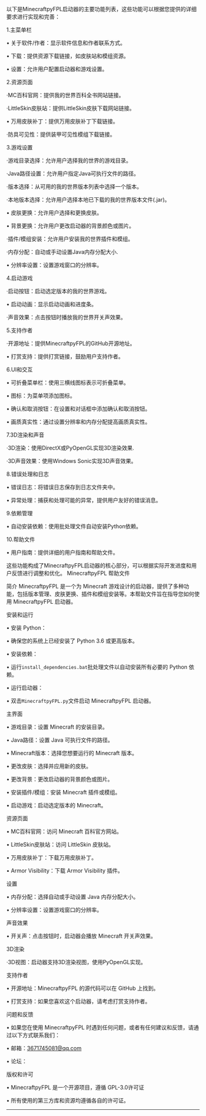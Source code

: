 以下是MinecraftpyFPL启动器的主要功能列表，这些功能可以根据您提供的详细要求进行实现和完善：


1.主菜单栏

• 关于软件/作者：显示软件信息和作者联系方式。

• 下载：提供资源下载链接，如皮肤站和模组资源。

• 设置：允许用户配置启动器和游戏设置。


2.资源页面

·MC百科官网：提供我的世界百科全书网站链接。

·LittleSkin皮肤站：提供LittleSkin皮肤下载网站链接。

• 万用皮肤补丁：提供万用皮肤补丁下载链接。

·防具可见性：提供装甲可见性模组下载链接。


3.游戏设置

·游戏目录选择：允许用户选择我的世界的游戏目录。

·Java路径设置：允许用户指定Java可执行文件的路径。

·版本选择：从可用的我的世界版本列表中选择一个版本。

·本地版本选择：允许用户选择本地已下载的我的世界版本文件(.jar)。

• 皮肤更换：允许用户选择和更换皮肤。

• 背景更换：允许用户更改启动器的背景颜色或图片。

·插件/模组安装：允许用户安装我的世界插件和模组。

·内存分配：自动或手动设置Java内存分配大小.

• 分辨率设置：设置游戏窗口的分辨率。


4.启动游戏

·启动按钮：启动选定版本的我的世界游戏。

• 启动动画：显示启动动画和进度条。

·声音效果：点击按钮时播放我的世界开关声效果。


5.支持作者

·开源地址：提供MinecraftpyFPL的GitHub开源地址。

• 打赏支持：提供打赏链接，鼓励用户支持作者。


6.UI和交互

• 可折叠菜单栏：使用三横线图标表示可折叠菜单。

• 图标：为菜单项添加图标。

• 确认和取消按钮：在设置和对话框中添加确认和取消按钮。

• 画质真实性：通过设置分辨率和内存分配提高画质真实性。


7.3D渲染和声音

·3D渲染：使用DirectX或PyOpenGL实现3D渲染效果.

·3D声音效果：使用Windows Sonic实现3D声音效果。


8.错误处理和日志

• 错误日志：将错误日志保存到日志文件夹中。

• 异常处理：捕获和处理可能的异常，提供用户友好的错误消息。


9.依赖管理

• 自动安装依赖：使用批处理文件自动安装Python依赖。


10.帮助文件

• 用户指南：提供详细的用户指南和帮助文件。

这些功能构成了MinecraftpyFPL启动器的核心部分，可以根据实际开发进度和用户反馈进行调整和优化。
MinecraftpyFPL 帮助文件


简介
MinecraftpyFPL 是一个为 Minecraft 游戏设计的启动器，提供了多种功能，包括版本管理、皮肤更换、插件和模组安装等。本帮助文件旨在指导您如何使用 MinecraftpyFPL 启动器。


安装和运行

• 安装 Python：

• 确保您的系统上已经安装了 Python 3.6 或更高版本。


• 安装依赖：

• 运行`install_dependencies.bat`批处理文件以自动安装所有必要的 Python 依赖。


• 运行启动器：

• 双击`MinecraftpyFPL.py`文件启动 MinecraftpyFPL 启动器。


主界面

• 游戏目录：设置 Minecraft 的安装目录。

• Java路径：设置 Java 可执行文件的路径。

• Minecraft版本：选择您想要运行的 Minecraft 版本。

• 更改皮肤：选择并应用新的皮肤。

• 更改背景：更改启动器的背景颜色或图片。

• 安装插件/模组：安装 Minecraft 插件或模组。

• 启动游戏：启动选定版本的 Minecraft。


资源页面

• MC百科官网：访问 Minecraft 百科官方网站。

• LittleSkin皮肤站：访问 LittleSkin 皮肤站。

• 万用皮肤补丁：下载万用皮肤补丁。

• Armor Visibility：下载 Armor Visibility 插件。


设置

• 内存分配：选择自动或手动设置 Java 内存分配大小。

• 分辨率设置：设置游戏窗口的分辨率。


声音效果

• 开关声：点击按钮时，启动器会播放 Minecraft 开关声效果。


3D渲染

·3D视图：启动器支持3D渲染视图，使用PyOpenGL实现。


支持作者

• 开源地址：MinecraftpyFPL 的源代码可以在 GitHub 上找到。

• 打赏支持：如果您喜欢这个启动器，请考虑打赏支持作者。


问题和反馈

• 如果您在使用 MinecraftpyFPL 时遇到任何问题，或者有任何建议和反馈，请通过以下方式联系我们：

• 邮箱：3671745081@qq.com

• 论坛：


版权和许可

• MinecraftpyFPL 是一个开源项目，遵循 GPL-3.0许可证

• 所有使用的第三方库和资源均遵循各自的许可证。


---





